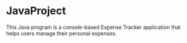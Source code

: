 # JavaProject

This Java program is a console-based Expense Tracker application that helps users manage their personal expenses.

